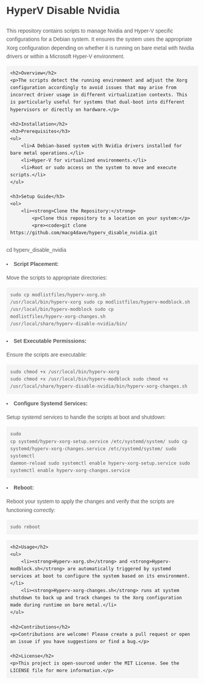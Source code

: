 <!DOCTYPE html>
<html lang="en">
<head>
    <meta charset="UTF-8">
    <meta name="viewport" content="width=device-width, initial-scale=1.0">
    <title>HyperV Disable Nvidia - Installation Guide</title>
    <style>
        body { font-family: Arial, sans-serif; line-height: 1.6; }
        h1, h2 { color: #333; }
        p, li { color: #555; }
        pre { background-color: #f4f4f4; padding: 10px; }
    </style>
</head>
<body>
    <h1>HyperV Disable Nvidia</h1>
    <p>This repository contains scripts to manage Nvidia and Hyper-V specific configurations for a Debian system. It ensures the system uses the appropriate Xorg configuration depending on whether it is running on bare metal with Nvidia drivers or within a Microsoft Hyper-V environment.</p>

    <h2>Overview</h2>
    <p>The scripts detect the running environment and adjust the Xorg configuration accordingly to avoid issues that may arise from incorrect driver usage in different virtualization contexts. This is particularly useful for systems that dual-boot into different hypervisors or directly on hardware.</p>

    <h2>Installation</h2>
    <h3>Prerequisites</h3>
    <ul>
        <li>A Debian-based system with Nvidia drivers installed for bare metal operations.</li>
        <li>Hyper-V for virtualized environments.</li>
        <li>Root or sudo access on the system to move and execute scripts.</li>
    </ul>

    <h3>Setup Guide</h3>
    <ol>
        <li><strong>Clone the Repository:</strong>
            <p>Clone this repository to a location on your system:</p>
            <pre><code>git clone https://github.com/macg4dave/hyperv_disable_nvidia.git
cd hyperv_disable_nvidia</code></pre>
        </li>
        <li><strong>Script Placement:</strong>
            <p>Move the scripts to appropriate directories:</p>
            <pre><code>sudo cp modlistfiles/hyperv-xorg.sh /usr/local/bin/hyperv-xorg
sudo cp modlistfiles/hyperv-modblock.sh /usr/local/bin/hyperv-modblock
sudo cp modlistfiles/hyperv-xorg-changes.sh /usr/local/share/hyperv-disable-nvidia/bin/</code></pre>
        </li>
        <li><strong>Set Executable Permissions:</strong>
            <p>Ensure the scripts are executable:</p>
            <pre><code>sudo chmod +x /usr/local/bin/hyperv-xorg
sudo chmod +x /usr/local/bin/hyperv-modblock
sudo chmod +x /usr/local/share/hyperv-disable-nvidia/bin/hyperv-xorg-changes.sh</code></pre>
        </li>
        <li><strong>Configure Systemd Services:</strong>
            <p>Setup systemd services to handle the scripts at boot and shutdown:</p>
            <pre><code>sudo cp systemd/hyperv-xorg-setup.service /etc/systemd/system/
sudo cp systemd/hyperv-xorg-changes.service /etc/systemd/system/
sudo systemctl daemon-reload
sudo systemctl enable hyperv-xorg-setup.service
sudo systemctl enable hyperv-xorg-changes.service</code></pre>
        </li>
        <li><strong>Reboot:</strong>
            <p>Reboot your system to apply the changes and verify that the scripts are functioning correctly:</p>
            <pre><code>sudo reboot</code></pre>
        </li>
    </ol>

    <h2>Usage</h2>
    <ul>
        <li><strong>Hyperv-xorg.sh</strong> and <strong>Hyperv-modblock.sh</strong> are automatically triggered by systemd services at boot to configure the system based on its environment.</li>
        <li><strong>Hyperv-xorg-changes.sh</strong> runs at system shutdown to back up and track changes to the Xorg configuration made during runtime on bare metal.</li>
    </ul>

    <h2>Contributions</h2>
    <p>Contributions are welcome! Please create a pull request or open an issue if you have suggestions or find a bug.</p>

    <h2>License</h2>
    <p>This project is open-sourced under the MIT License. See the LICENSE file for more information.</p>

</body>
</html>

